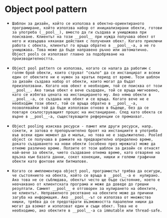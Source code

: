 #  Object pool pattern

*     Шаблон за дизайн, който се използва в обектно-ориентираното програмиране, който използва набор от инициализирани обекти, готови за употреба (__pool__), вместо да ги създава и унищожава при поискване. Клиентът на този __pool__ при нужда получава обект от него и извършва някакви действия с получения обект. Когато приключи работа с обекта, клиентът го връща обратно в __pool__-а, а не го унищожава. Това може да бъде направено ръчно или автоматично. Object pools се използват главно за подобряване на производителността.
*     Object pool pattern се използва, когато се налага да работим с голям брой обекти, които струват "скъпо" да се инстанцират и всеки един от обектите ни е нужен за кратък период от време. Този шаблон за дизайн създава набор от обекти, които могат да бъдат преизползвани. Когато нов обект е необходим, той се поисква от този __pool__. Ако такъв обект е вече създаден, той се връща мигновено, като се избягва цената на инстанцирането му. Ако няма обекти в __pool__-а, се създава нов обект и се връща. Когато вече не е необходим този обект, той се връща обратно в __pool__-а, позволявайки той да бъде използван отново в бъдеще, без да се повтаря скъпоструващият процес на инстанциране. След като обекта се върне в __pool__-а, съществуващите реферeнции се премахват. 
*     Object pooling изисква ресурси - памет или други ресурси, напр. сокети, и затова е препоръчително броят на инстанциите в употреба във всеки един момент да е малък, но това не е задължително. Pooled object се получава в рамките на предварително определено време, докато създаването на нови обекти (особено през мрежата) може да отнеме различно време. Ползите от този шаблон за дизайн се отнасят най-вече за обекти, чието създаване отнема време, като отваряне на връзка към базата данни, сокет конекции, нишки и големи графични обекти като фонтове или битмапове.
*     Когато се имплементира object pool, програмистът трябва да осигури, че състоянието на обекта, който се връща в __pool__-а е  нулирано. Ако това не се съблюдава, обектът често ще бъде състояние, което е неочаквано от клиентската програма и може да доведе до грешни резултати. Самият __pool__ е отговорен за нулирането на обектите, не клиентът. Неправилното ресетване на обектите може да причини загуба на информация. Ако __pool__-ът се използва от множество нишки, трябва да се предотврати възможността паралелни нишки да могат да вземат и използват един и същи обект. Това не е необходимо, ако обектите в __pool__-а са immutable или thread-safe. 
